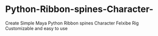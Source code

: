 # Python-Ribbon-spines-Character-
Create Simple Maya Python Ribbon spines Character Felxibe Rig
Customizable and easy to use

